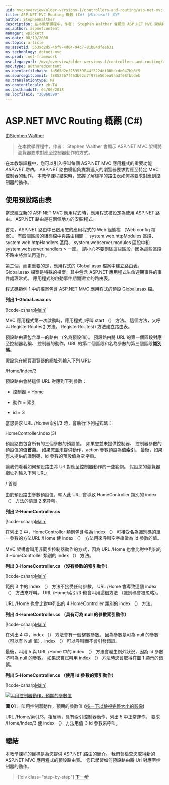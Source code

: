 ```yaml
---
uid: mvc/overview/older-versions-1/controllers-and-routing/asp-net-mvc-routing-overview-cs
title: ASP.NET MVC Routing 概觀 (C#) |Microsoft 文件
author: StephenWalther
description: 在本教學課程中，作者： Stephen Walther 會顯示 ASP.NET MVC 架構將瀏覽器要求對應至控制器動作的方式。
ms.author: aspnetcontent
manager: wpickett
ms.date: 08/19/2008
ms.topic: article
ms.assetid: 5b39d2d5-4bf9-4d04-94c7-81b84dfeeb31
ms.technology: dotnet-mvc
ms.prod: .net-framework
msc.legacyurl: /mvc/overview/older-versions-1/controllers-and-routing/asp-net-mvc-routing-overview-cs
msc.type: authoredcontent
ms.openlocfilehash: fa565d2ef253539844f5224df00bdcdc047bb3f9
ms.sourcegitcommit: f8852267f463b62d7f975e56bea9aa3f68fbbdeb
ms.translationtype: MT
ms.contentlocale: zh-TW
ms.lasthandoff: 04/06/2018
ms.locfileid: "30868590"
---
```

<a name="aspnet-mvc-routing-overview-c"></a>ASP.NET MVC Routing 概觀 (C#)
====================
由[Stephen Walther](https://github.com/StephenWalther)

> 在本教學課程中，作者： Stephen Walther 會顯示 ASP.NET MVC 架構將瀏覽器要求對應至控制器動作的方式。


在本教學課程中，您可以引入呼叫每個 ASP.NET MVC 應用程式的重要功能*ASP.NET 路由*。 ASP.NET 路由模組負責將連入的瀏覽器要求對應至特定 MVC 控制器的動作。 本教學課程結束時，您將了解標準的路由表如何將要求對應到控制器的動作。

## <a name="using-the-default-route-table"></a>使用預設路由表

當您建立新的 ASP.NET MVC 應用程式時，應用程式被設定為使用 ASP.NET 路由。 ASP.NET 路由是在兩個地方的安裝程式。

首先，ASP.NET 路由中已啟用您的應用程式的 Web 組態檔 （Web.config 檔案）。 有四個區段的組態檔中與路由相關： system.web.httpModules 區段、 system.web.httpHandlers 區段、 system.webserver.modules 區段中和 system.webserver.handlers > 一節。 請小心不要刪除這些區段，因為這些區段不路由將無法再運作。

第二個，而更重要的是，應用程式的 Global.asax 檔案中建立路由表。 Global.asax 檔案是特殊的檔案，其中包含 ASP.NET 應用程式生命週期事件的事件處理常式。 應用程式的啟動事件期間建立的路由表。

程式碼範例 1 中的檔案包含 ASP.NET MVC 應用程式的預設 Global.asax 檔。

**列出 1-Global.asax.cs**

[!code-csharp[Main](asp-net-mvc-routing-overview-cs/samples/sample1.cs)]

MVC 應用程式第一次啟動時，應用程式\_呼叫 start （） 方法。 這個方法，又呼叫 RegisterRoutes() 方法。 RegisterRoutes() 方法建立路由表。

預設路由表包含單一的路由 （名為預設值）。 預設路由將 URL 的第一個區段對應至控制器名稱、 控制器的動作，URL 的第二個區段和名為參數的第三個區段**識別碼**。

假設您在網頁瀏覽器的網址列輸入下列 URL:

/Home/Index/3

預設路由會將這個 URL 對應到下列參數：

- 控制器 = Home

- 動作 = 索引

- id = 3

當您要求 URL /Home/索引/3 時，會執行下列程式碼：

HomeController.Index(3)

預設路由包含所有的三個參數的預設值。 如果您並未提供控制器、 控制器參數的預設值的值**首頁**。 如果您並未提供動作，action 參數預設為值**索引**。 最後，如果您未提供的識別碼，id 參數的預設值為空字串。

讓我們看看如何預設路由將 Url 對應至控制器動作的一些範例。 假設您的瀏覽器網址列輸入下列 URL:

/ 首頁

由於預設路由參數預設值，輸入此 URL 會導致 HomeController 類別的 index （） 方法的清單 2 來呼叫。

**列出 2-HomeController.cs**

[!code-csharp[Main](asp-net-mvc-routing-overview-cs/samples/sample2.cs)]

在列出 2 中，HomeController 類別包含名為 index （） 可接受名為識別碼的單一參數的方法URL /Home 使 index （） 方法用來呼叫空字串做為 Id 參數的值。

MVC 架構會叫用非同步控制器動作的方式，因為 URL /Home 也會比對中列出的 3 HomeController 類別的 index （） 方法。

**列出 3-HomeController.cs （沒有參數的索引動作）**

[!code-csharp[Main](asp-net-mvc-routing-overview-cs/samples/sample3.cs)]

範例 3 中的 index （） 方法不接受任何參數。 URL /Home 會導致這個 index （） 方法來呼叫。 URL /Home/索引/3 也會叫用這個方法 （識別碼會被忽略）。

URL /Home 也會比對中列出的 4 HomeController 類別的 index （） 方法。

**列出 4-HomeController.cs （具有可為 null 的參數索引動作）**

[!code-csharp[Main](asp-net-mvc-routing-overview-cs/samples/sample4.cs)]

在列出 4 中，index （） 方法會有一個整數參數。 因為參數是可為 null 的參數 （可以有 Null 值），index （） 可以呼叫而不會引發錯誤。

最後，叫用 5 與 URL /Home 中的 index （） 方法會發生例外狀況，因為 Id 參數*不*可為 null 的參數。 如果您嘗試叫用 index （） 方法時您會取得在圖 1 顯示的錯誤。

**列出 5-HomeController.cs （使用 Id 參數的索引動作）**

[!code-csharp[Main](asp-net-mvc-routing-overview-cs/samples/sample5.cs)]


[![叫用控制器動作，預期的參數值](asp-net-mvc-routing-overview-cs/_static/image1.jpg)](asp-net-mvc-routing-overview-cs/_static/image1.png)

**圖 01**： 叫用控制器動作，預期的參數值 ([按一下以檢視完整大小的影像](asp-net-mvc-routing-overview-cs/_static/image2.png))


URL /Home/索引/3，相反地，具有索引控制器動作，列出 5 中正常運作。 要求 /Home/Index/3 使 index （） 方法用值 3 Id 參數來呼叫。

## <a name="summary"></a>總結

本教學課程的目標是為您提供 ASP.NET 路由的簡介。 我們會檢查您取得新的 ASP.NET MVC 應用程式的預設路由表。 您已學習如何預設路由將 Url 對應至控制器的動作。

> [!div class="step-by-step"]
> [下一步](understanding-action-filters-cs.md)
